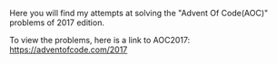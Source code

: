Here you will find my attempts at solving the "Advent Of Code(AOC)" problems of 2017 edition.

To view the problems, here is a link to AOC2017:
https://adventofcode.com/2017
